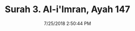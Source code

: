 ---
title       : "Surah 3. Al-i'Imran, Ayah 147"
date        : 7/25/2018 2:50:44 PM
draft       : false
type        : "quran"
layout      : "compare"
BookCode    : "CMP"
SurahNumber : "3"
AyahNumber  : "147"
TotalAyah   : "200"
---